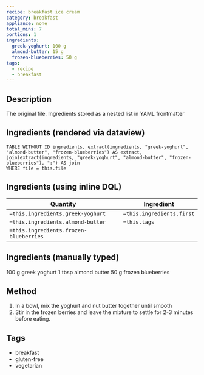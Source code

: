 ```yaml
---
recipe: breakfast ice cream
category: breakfast
appliance: none
total_mins: 7
portions: 1
ingredients: 
  greek-yoghurt: 100 g
  almond-butter: 15 g
  frozen-blueberries: 50 g
tags:
  - recipe
  - breakfast
---
```


## Description
The original file. Ingredients stored as a nested list in YAML frontmatter

## Ingredients (rendered via dataview)
```dataview
TABLE WITHOUT ID ingredients, extract(ingredients, "greek-yoghurt", "almond-butter", "frozen-blueberries") AS extract, join(extract(ingredients, "greek-yoghurt", "almond-butter", "frozen-blueberries"), ":") AS join
WHERE file = this.file
```

## Ingredients (using inline DQL)

| Quantity                               | Ingredient                |
| -------------------------------------- | ------------------------- |
| `=this.ingredients.greek-yoghurt`      | `=this.ingredients.first` |
| `=this.ingredients.almond-butter`      | `=this.tags`              |
| `=this.ingredients.frozen-blueberries` |                           |

## Ingredients (manually typed)
100 g greek yoghurt
1 tbsp almond butter
50 g frozen blueberries

## Method
1. In a bowl, mix the yoghurt and nut butter together until smooth
2. Stir in the frozen berries and leave the mixture to settle for 2-3 minutes before eating.

## Tags
- breakfast
- gluten-free
- vegetarian
